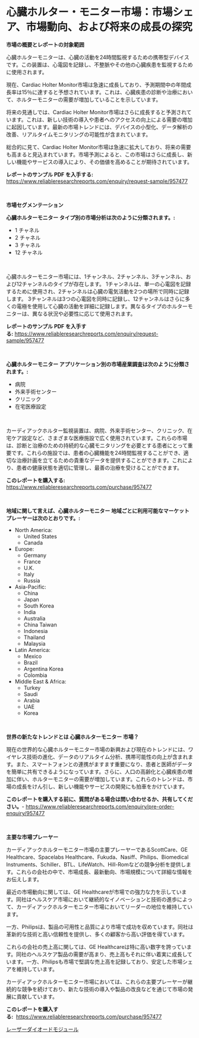 <p><h1>心臓ホルター・モニター市場：市場シェア、市場動向、および将来の成長の探究</h1></p><p><strong>市場の概要とレポートの対象範囲</strong></p>
<p><p>心臓ホルターモニターは、心臓の活動を24時間監視するための携帯型デバイスです。この装置は、心電図を記録し、不整脈やその他の心臓疾患を監視するために使用されます。</p><p>現在、Cardiac Holter Monitor市場は急速に成長しており、予測期間中の年間成長率は15％に達すると予想されています。これは、心臓疾患の診断や治療において、ホルターモニターの需要が増加していることを示しています。</p><p>将来の見通しでは、Cardiac Holter Monitor市場はさらに成長すると予測されています。これは、新しい技術の導入や患者へのアクセスの向上による需要の増加に起因しています。最新の市場トレンドには、デバイスの小型化、データ解析の改善、リアルタイムモニタリングの可能性が含まれています。</p><p>総合的に見て、Cardiac Holter Monitor市場は急速に拡大しており、将来の需要も高まると見込まれています。市場予測によると、この市場はさらに成長し、新しい機能やサービスの導入により、その価値を高めることが期待されています。</p></p>
<p><strong>レポートのサンプル PDF を入手する:</strong> <a href="https://www.reliableresearchreports.com/enquiry/request-sample/957477">https://www.reliableresearchreports.com/enquiry/request-sample/957477</a></p>
<p>&nbsp;</p>
<p><strong>市場セグメンテーション</strong></p>
<p><strong>心臓ホルターモニター タイプ別の市場分析は次のように分類されます。:</strong></p>
<p><ul><li>1 チャネル</li><li>2 チャネル</li><li>3 チャネル</li><li>12 チャネル</li></ul></p>
<p>&nbsp;</p>
<p><p>心臓ホルターモニター市場には、1チャンネル、2チャンネル、3チャンネル、および12チャンネルのタイプが存在します。 1チャンネルは、単一の心電図を記録するために使用され、2チャンネルは心臓の電気活動を2つの場所で同時に記録します。 3チャンネルは3つの心電図を同時に記録し、12チャンネルはさらに多くの電極を使用して心臓の活動を詳細に記録します。異なるタイプのホルターモニターは、異なる状況や必要性に応じて使用されます。</p></p>
<p><strong>レポートのサンプル PDF を入手する:</strong>&nbsp;<a href="https://www.reliableresearchreports.com/enquiry/request-sample/957477">https://www.reliableresearchreports.com/enquiry/request-sample/957477</a></p>
<p>&nbsp;</p>
<p><strong> 心臓ホルターモニター アプリケーション別の市場産業調査は次のように分類されます。:</strong></p>
<p><ul><li>病院</li><li>外来手術センター</li><li>クリニック</li><li>在宅医療設定</li></ul></p>
<p>&nbsp;</p>
<p><p>カーディアックホルター監視装置は、病院、外来手術センター、クリニック、在宅ケア設定など、さまざまな医療施設で広く使用されています。これらの市場は、診断と治療のための持続的な心臓モニタリングを必要とする患者にとって重要です。これらの施設では、患者の心臓機能を24時間監視することができ、適切な治療計画を立てるための貴重なデータを提供することができます。これにより、患者の健康状態を適切に管理し、最善の治療を受けることができます。</p></p>
<p><strong>このレポートを購入する:</strong>&nbsp; <a href="https://www.reliableresearchreports.com/purchase/957477">https://www.reliableresearchreports.com/purchase/957477</a></p>
<p>&nbsp;</p>
<p><strong>地域に関して言えば、心臓ホルターモニター 地域ごとに利用可能なマーケットプレーヤーは次のとおりです。:</strong></p>
<p><ul>
    <li>
        North America:
        <ul>
            <li>United States</li>
            <li>Canada</li>
        </ul>
    </li>
    <li>
        Europe:
        <ul>
            <li>Germany</li>
            <li>France</li>
            <li>U.K.</li>
            <li>Italy</li>
            <li>Russia</li>
        </ul>
    </li>
    <li>
        Asia-Pacific:
        <ul>
            <li>China</li>
            <li>Japan</li>
            <li>South Korea</li>
            <li>India</li>
            <li>Australia</li>
            <li>China Taiwan</li>
            <li>Indonesia</li>
            <li>Thailand</li>
            <li>Malaysia</li>
        </ul>
    </li>
    <li>
        Latin America:
        <ul>
            <li>Mexico</li>
            <li>Brazil</li>
            <li>Argentina Korea</li>
            <li>Colombia</li>
        </ul>
    </li>
    <li>
        Middle East & Africa:
        <ul>
            <li>Turkey</li>
            <li>Saudi</li>
            <li>Arabia</li>
            <li>UAE</li>
            <li>Korea</li>
        </ul>
    </li>
    </ul></p>
<p>&nbsp;</p>
<p><strong>世界の新たなトレンドとは 心臓ホルターモニター 市場？</strong></p>
<p><p>現在の世界的な心臓ホルターモニター市場の新興および現在のトレンドには、ワイヤレス技術の進化、データのリアルタイム分析、携帯可能性の向上が含まれます。また、スマートフォンとの連携がますます重要になり、患者と医師がデータを簡単に共有できるようになっています。さらに、人口の高齢化と心臓疾患の増加に伴い、ホルターモニターの需要が増加しています。これらのトレンドは、市場の成長をけん引し、新しい機能やサービスの開発にも拍車をかけています。</p></p>
<p><strong>このレポートを購入する前に、質問がある場合は問い合わせるか、共有してください。</strong>- <a href="https://www.reliableresearchreports.com/enquiry/pre-order-enquiry/957477">https://www.reliableresearchreports.com/enquiry/pre-order-enquiry/957477</a></p>
<p>&nbsp;</p>
<p><strong>主要な市場プレーヤー</strong></p>
<p><p>カーディアックホルターモニター市場の主要プレーヤーであるScottCare、GE Healthcare、Spacelabs Healthcare、Fukuda、Nasiff、Philips、Biomedical Instruments、Schiller、BTL、LifeWatch、Hill-Romなどの競争分析を提供します。これらの会社の中で、市場成長、最新動向、市場規模について詳細な情報をお伝えします。</p><p>最近の市場動向に関しては、GE Healthcareが市場での強力な力を示しています。同社はヘルスケア市場において継続的なイノベーションと技術の進歩によって、カーディアックホルターモニター市場においてリーダーの地位を維持しています。</p><p>一方、Philipsは、製品の可用性と品質により市場で成功を収めています。同社は革新的な技術と高い信頼性を提供し、多くの顧客から高い評価を得ています。</p><p>これらの会社の売上高に関しては、GE Healthcareは特に高い数字を誇っています。同社のヘルスケア製品の需要が高まり、売上高もそれに伴い着実に成長しています。一方、Philipsも市場で堅調な売上高を記録しており、安定した市場シェアを維持しています。</p><p>カーディアックホルターモニター市場においては、これらの主要プレーヤーが継続的な競争を続けており、新たな技術の導入や製品の改良などを通じて市場の発展に貢献しています。</p></p>
<p><strong>このレポートを購入する:</strong>&nbsp;&nbsp;<a href="https://www.reliableresearchreports.com/purchase/957477">https://www.reliableresearchreports.com/purchase/957477</a></p>
<p><p><a href="https://medium.com/@evekerluke2023/%E3%83%AC%E3%83%BC%E3%82%B6%E3%83%BC%E3%83%80%E3%82%A4%E3%82%AA%E3%83%BC%E3%83%89%E3%83%A2%E3%82%B8%E3%83%A5%E3%83%BC%E3%83%AB%E3%81%AE%E5%B8%82%E5%A0%B4%E5%88%86%E6%9E%90-%E3%81%9D%E3%81%AEcagr-%E5%B8%82%E5%A0%B4%E3%82%BB%E3%82%B0%E3%83%A1%E3%83%B3%E3%83%86%E3%83%BC%E3%82%B7%E3%83%A7%E3%83%B3-%E3%81%8A%E3%82%88%E3%81%B3%E3%82%B0%E3%83%AD%E3%83%BC%E3%83%90%E3%83%AB%E6%A5%AD%E7%95%8C%E6%A6%82%E8%A6%81-a891371d4ea1">レーザーダイオードモジュール</a></p></p>